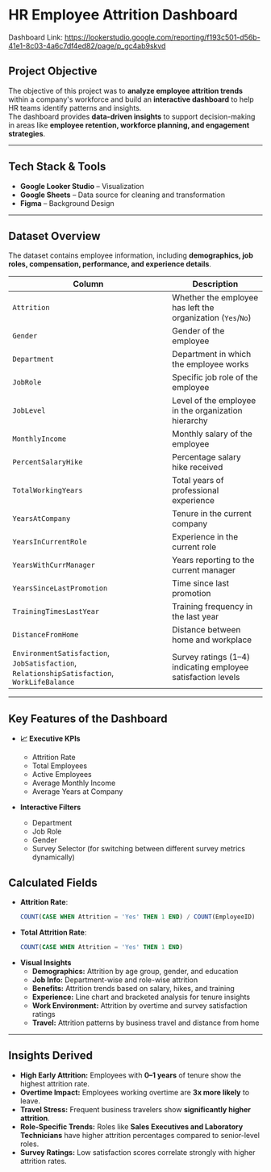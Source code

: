 # HR Employee Attrition Dashboard

Dashboard Link: https://lookerstudio.google.com/reporting/f193c501-d56b-41e1-8c03-4a6c7df4ed82/page/p_gc4ab9skvd


## Project Objective
The objective of this project was to **analyze employee attrition trends** within a company's workforce and build an **interactive dashboard** to help HR teams identify patterns and insights.  
The dashboard provides **data-driven insights** to support decision-making in areas like **employee retention, workforce planning, and engagement strategies**.

---

## Tech Stack & Tools
- **Google Looker Studio** –  Visualization  
- **Google Sheets** – Data source for cleaning and transformation
- **Figma** – Background Design    

---

## Dataset Overview
The dataset contains employee information, including **demographics, job roles, compensation, performance, and experience details**.  

| Column | Description |
|---------|-------------|
| `Attrition` | Whether the employee has left the organization (`Yes`/`No`) |
| `Gender` | Gender of the employee |
| `Department` | Department in which the employee works |
| `JobRole` | Specific job role of the employee |
| `JobLevel` | Level of the employee in the organization hierarchy |
| `MonthlyIncome` | Monthly salary of the employee |
| `PercentSalaryHike` | Percentage salary hike received |
| `TotalWorkingYears` | Total years of professional experience |
| `YearsAtCompany` | Tenure in the current company |
| `YearsInCurrentRole` | Experience in the current role |
| `YearsWithCurrManager` | Years reporting to the current manager |
| `YearsSinceLastPromotion` | Time since last promotion |
| `TrainingTimesLastYear` | Training frequency in the last year |
| `DistanceFromHome` | Distance between home and workplace |
| `EnvironmentSatisfaction`, `JobSatisfaction`, `RelationshipSatisfaction`, `WorkLifeBalance` | Survey ratings (1–4) indicating employee satisfaction levels |

---

## Key Features of the Dashboard
- **📈 Executive KPIs**
  - Attrition Rate  
  - Total Employees  
  - Active Employees  
  - Average Monthly Income  
  - Average Years at Company  

- **Interactive Filters**
  - Department  
  - Job Role  
  - Gender  
  - Survey Selector (for switching between different survey metrics dynamically)


##  Calculated Fields
- **Attrition Rate**:
  ```sql
  COUNT(CASE WHEN Attrition = 'Yes' THEN 1 END) / COUNT(EmployeeID)
  ```
- **Total Attrition Rate**:
  ```sql
  COUNT(CASE WHEN Attrition = 'Yes' THEN 1 END)  
  ```
- **Visual Insights**
  - **Demographics:** Attrition by age group, gender, and education  
  - **Job Info:** Department-wise and role-wise attrition  
  - **Benefits:** Attrition trends based on salary, hikes, and training  
  - **Experience:** Line chart and bracketed analysis for tenure insights  
  - **Work Environment:** Attrition by overtime and survey satisfaction ratings  
  - **Travel:** Attrition patterns by business travel and distance from home  

---

## Insights Derived
- **High Early Attrition:** Employees with **0–1 years** of tenure show the highest attrition rate.  
- **Overtime Impact:** Employees working overtime are **3x more likely** to leave.  
- **Travel Stress:** Frequent business travelers show **significantly higher attrition**.  
- **Role-Specific Trends:** Roles like **Sales Executives and Laboratory Technicians** have higher attrition percentages compared to senior-level roles.  
- **Survey Ratings:** Low satisfaction scores correlate strongly with higher attrition rates.
